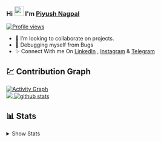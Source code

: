 
### Hi <img src="https://tenor.com/view/wave-hello-emote-flat-waving-gif-22026836" width="25px"> I'm [Piyush Nagpal](https://www.github.com/zsiecr)
[![Profile views](https://komarev.com/ghpvc/?username=zsiecr&label=Profile%20views)](https://github.com/zsiecr)


- 👯 I’m looking to collaborate on projects.
- 🎁 Debugging myself from Bugs
- ✨ Connect With me On [LinkedIn](https://www.linkedin.com/in/piyush-nagpal) , [Instagram](https://www.instagram.com/piyush_nagpal_z/) & [Telegram](https://t.me/PiyushNagpal11)

##  💹 Contribution Graph

<a href="https://github.com/zsiecr"><img alt="Activity Graph" src="https://activity-graph.herokuapp.com/graph?username=zsiecr&bg_color=20222b&color=F8D866&line=F85D7F&point=FFFFFF&hide_border=true" /></a>
<Br>
<a href="https://github.com/zsiecr">
    <img src="https://github-readme-streak-stats.herokuapp.com/?user=zsiecr"/>
  </a>
[![github stats](https://github-readme-stats.vercel.app/api?username=zsiecr)](https://www.github.com/zsiecr)

##  📊 Stats
<details>
<summary>Show Stats</summary>

[![Tap to Reload](https://metrics.lecoq.io/zsiecr?template=classic&base.header=0&base.metadata=0&isocalendar=1&languages=1&people=1&isocalendar.duration=half-year&languages.limit=8&languages.sections=most-used&languages.colors=github&languages.threshold=0%25&languages.indepth=false&languages.recent.load=300&languages.recent.days=14&people.limit=24&people.size=28&people.types=followers%2C%20following&people.identicons=false&people.shuffle=false&config.timezone=Asia%2FCalcutta)](https://www.github.com/zsiecr)

</details>
